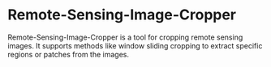 # Remote-Sensing-Image-Cropper
Remote-Sensing-Image-Cropper is a tool for cropping remote sensing images. It supports methods like window sliding cropping to extract specific regions or patches from the images.
